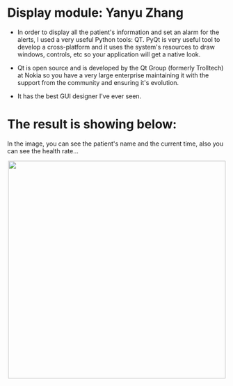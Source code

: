 # Display module: Yanyu Zhang
- In order to display all the patient's information and set an alarm for the alerts, I used a very useful Python tools: QT. PyQt is very useful tool to develop a cross-platform and it uses the system's resources to draw windows, controls, etc so your application will get a native look.

- Qt is open source and is developed by the Qt Group (formerly Trolltech) at Nokia so you have a very large enterprise maintaining it with the support from the community and ensuring it's evolution.

- It has the best GUI designer I've ever seen.
# The result is showing below:
In the image, you can see the patient's name and the current time, also you can see the health rate...
<p align="middle">
  <img src= "https://github.com/BUEC500C1/health-monitor-healthmonitorfive/blob/master/Display/health_monitor.png" width= 500>
</p>
